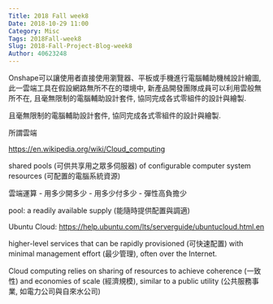 ```yaml
---
Title: 2018 Fall week8
Date: 2018-10-29 11:00
Category: Misc
Tags: 2018Fall-week8
Slug: 2018-Fall-Project-Blog-week8
Author: 40623248
---
```




<!-- PELICAN_END_SUMMARY -->

Onshape可以讓使用者直接使用瀏覽器、平板或手機進行電腦輔助機械設計繪圖, 此一雲端工具在假設網路無所不在的環境中, 新產品開發團隊成員可以利用雲般無所不在, 且毫無限制的電腦輔助設計套件, 協同完成各式零組件的設計與繪製.

且毫無限制的電腦輔助設計套件, 協同完成各式零組件的設計與繪製.

所謂雲端

https://en.wikipedia.org/wiki/Cloud_computing

shared pools (可供共享用之眾多伺服器) of configurable computer system resources (可配置的電腦系統資源)

雲端運算 - 用多少開多少 - 用多少付多少 - 彈性高負擔少

pool: a readily available supply (能隨時提供配置與調適)

Ubuntu Cloud: https://help.ubuntu.com/lts/serverguide/ubuntucloud.html.en

higher-level services that can be rapidly provisioned (可快速配置) with minimal management effort (最少管理), often over the Internet.

Cloud computing relies on sharing of resources to achieve coherence (一致性) and economies of scale (經濟規模), similar to a public utility (公共服務事業, 如電力公司與自來水公司)
